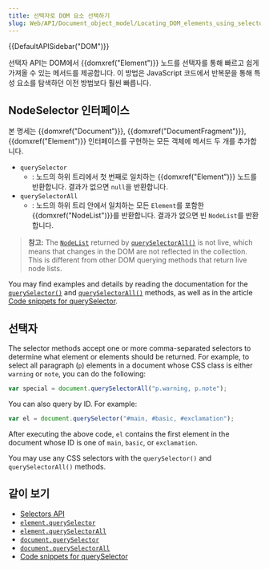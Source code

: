 ```yaml
---
title: 선택자로 DOM 요소 선택하기
slug: Web/API/Document_object_model/Locating_DOM_elements_using_selectors
---
```


{{DefaultAPISidebar("DOM")}}

선택자 API는 DOM에서 {{domxref("Element")}} 노드를 선택자를 통해 빠르고 쉽게 가져올 수 있는 메서드를 제공합니다. 이 방법은 JavaScript 코드에서 반복문을 통해 특성 요소를 탐색하던 이전 방법보다 훨씬 빠릅니다.

## NodeSelector 인터페이스

본 명세는 {{domxref("Document")}}, {{domxref("DocumentFragment")}}, {{domxref("Element")}} 인터페이스를 구현하는 모든 객체에 메서드 두 개를 추가합니다.

- `querySelector`
  - : 노드의 하위 트리에서 첫 번째로 일치하는 {{domxref("Element")}} 노드를 반환합니다. 결과가 없으면 `null`을 반환합니다.
- `querySelectorAll`
  - : 노드의 하위 트리 안에서 일치하는 모든 `Element`를 포함한 {{domxref("NodeList")}}를 반환합니다. 결과가 없으면 빈 `NodeList`를 반환합니다.

> **참고:** The [`NodeList`](/en-US/docs/DOM/NodeList) returned by [`querySelectorAll()`](/en-US/docs/DOM/Element.querySelectorAll) is not live, which means that changes in the DOM are not reflected in the collection. This is different from other DOM querying methods that return live node lists.

You may find examples and details by reading the documentation for the [`querySelector()`](/ko/docs/DOM/Element.querySelector) and [`querySelectorAll()`](/ko/docs/DOM/Element.querySelectorAll) methods, as well as in the article [Code snippets for querySelector](/ko/docs/Code_snippets/QuerySelector).

## 선택자

The selector methods accept one or more comma-separated selectors to determine what element or elements should be returned. For example, to select all paragraph (`p`) elements in a document whose CSS class is either `warning` or `note`, you can do the following:

```js
var special = document.querySelectorAll("p.warning, p.note");
```

You can also query by ID. For example:

```js
var el = document.querySelector("#main, #basic, #exclamation");
```

After executing the above code, `el` contains the first element in the document whose ID is one of `main`, `basic`, or `exclamation`.

You may use any CSS selectors with the `querySelector()` and `querySelectorAll()` methods.

## 같이 보기

- [Selectors API](http://www.w3.org/TR/selectors-api/)
- [`element.querySelector`](/ko/docs/DOM/Element.querySelector)
- [`element.querySelectorAll`](/ko/docs/DOM/Element.querySelectorAll)
- [`document.querySelector`](/ko/docs/DOM/Document.querySelector)
- [`document.querySelectorAll`](/ko/docs/DOM/Document.querySelectorAll)
- [Code snippets for querySelector](/ko/docs/Code_snippets/QuerySelector)
